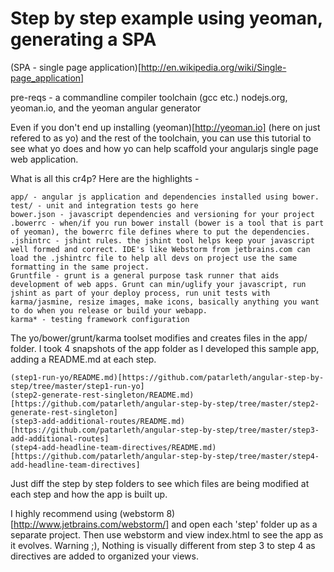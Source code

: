 Step by step example using yeoman, generating a SPA
===================================================

(SPA - single page application)[http://en.wikipedia.org/wiki/Single-page_application]

pre-reqs - a commandline compiler toolchain (gcc etc.) nodejs.org, yeoman.io, and the yeoman angular generator

Even if you don't end up installing (yeoman)[http://yeoman.io] (here on just refered to as yo) and the rest of the toolchain, you can use this tutorial to see what yo does and how yo can help scaffold your angularjs single page web application.

What is all this cr4p? Here are the highlights -

    app/ - angular js application and dependencies installed using bower.
    test/ - unit and integration tests go here
    bower.json - javascript dependencies and versioning for your project
    .bowerrc - when/if you run bower install (bower is a tool that is part of yeoman), the bowerrc file defines where to put the dependencies.
    .jshintrc - jshint rules. the jshint tool helps keep your javascript well formed and correct. IDE's like Webstorm from jetbrains.com can load the .jshintrc file to help all devs on project use the same formatting in the same project.
    Gruntfile - grunt is a general purpose task runner that aids development of web apps. Grunt can min/uglify your javascript, run jshint as part of your deploy process, run unit tests with karma/jasmine, resize images, make icons, basically anything you want to do when you release or build your webapp.
    karma* - testing framework configuration

The yo/bower/grunt/karma toolset modifies and creates files in the app/ folder. I took 4 snapshots of the app folder as I developed this sample app, adding a README.md at each step.

    (step1-run-yo/README.md)[https://github.com/patarleth/angular-step-by-step/tree/master/step1-run-yo]
    (step2-generate-rest-singleton/README.md)[https://github.com/patarleth/angular-step-by-step/tree/master/step2-generate-rest-singleton]
    (step3-add-additional-routes/README.md)[https://github.com/patarleth/angular-step-by-step/tree/master/step3-add-additional-routes]
    (step4-add-headline-team-directives/README.md)[https://github.com/patarleth/angular-step-by-step/tree/master/step4-add-headline-team-directives]

Just diff the step by step folders to see which files are being modified at each step and how the app is built up.

I highly recommend using (webstorm 8)[http://www.jetbrains.com/webstorm/] and open each 'step' folder up as a separate project.  Then use webstorm and view index.html to see the app as it evolves. Warning ;), Nothing is visually different from step 3 to step 4 as directives are added to organized your views.
